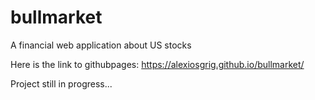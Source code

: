 # bullmarket

A financial web application about US stocks

Here is the link to githubpages: https://alexiosgrig.github.io/bullmarket/

Project still in progress...
